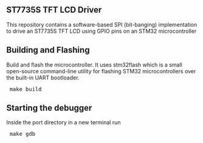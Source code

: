 ## ST7735S TFT LCD Driver
This repository contains a software-based SPI (bit-banging) implementation to drive an ST7735S TFT LCD using GPIO pins on an STM32 microcontroller

## Building and Flashing
Build and flash the microcontroller. It uses stm32flash which is a small open-source command-line utility for flashing STM32 microcontrollers over the built-in UART bootloader. <br>
<pre> make build </pre>

## Starting the debugger
Inside the port directory in a new terminal run <br>
<pre> make gdb </pre>